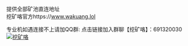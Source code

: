 提供全部矿池直连地址<br>
挖矿咯官方https://www.wakuang.lol

专业机如遇连接不上请加QQ群:
点击链接加入群聊【挖矿咯】：691320030
<a target="_blank" href="https://qm.qq.com/cgi-bin/qm/qr?k=SyF5v2x_qOkSFpjuU_-sjBHizinqF6FL&jump_from=webapi&authKey=XC25GpdlC/tNs+DdG0GbQZgA1e8WPRlhI325fDMCkSf/TzEXkL+vIqlEaSNngWd9"><img border="0" src="//pub.idqqimg.com/wpa/images/group.png" alt="挖矿咯" title="加入Q群"></a>
